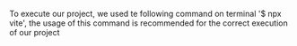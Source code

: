 
To execute our project, we used te following command on terminal '$ npx vite', 
the usage of this command is recommended for the correct execution of our project
